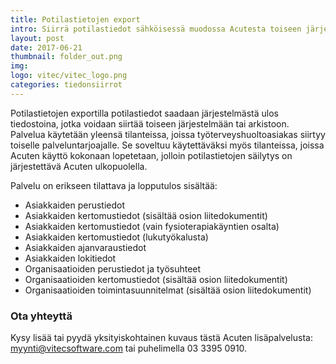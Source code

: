 ```yaml
---
title: Potilastietojen export
intro: Siirrä potilastiedot sähköisessä muodossa Acutesta toiseen järjestelmään
layout: post
date: 2017-06-21
thumbnail: folder_out.png
img: 
logo: vitec/vitec_logo.png
categories: tiedonsiirrot
---
```


Potilastietojen exportilla potilastiedot saadaan järjestelmästä ulos tiedostoina, jotka voidaan siirtää toiseen järjestelmään tai arkistoon. Palvelua käytetään yleensä tilanteissa, joissa työterveyshuoltoasiakas siirtyy toiselle palveluntarjoajalle. Se soveltuu käytettäväksi myös tilanteissa, joissa Acuten käyttö kokonaan lopetetaan, jolloin potilastietojen säilytys on järjestettävä Acuten ulkopuolella.

Palvelu on erikseen tilattava ja lopputulos sisältää:

- Asiakkaiden perustiedot
- Asiakkaiden kertomustiedot (sisältää osion liitedokumentit)
- Asiakkaiden kertomustiedot (vain fysioterapiakäyntien osalta)
- Asiakkaiden kertomustiedot (lukutyökalusta)
- Asiakkaiden ajanvaraustiedot
- Asiakkaiden lokitiedot
- Organisaatioiden perustiedot ja työsuhteet
- Organisaatioiden kertomustiedot (sisältää osion liitedokumentit)
- Organisaatioiden toimintasuunnitelmat (sisältää osion liitedokumentit) 

### Ota yhteyttä

Kysy lisää tai pyydä yksityiskohtainen kuvaus tästä Acuten lisäpalvelusta: 
[myynti@vitecsoftware.com](mailto://myynti@vitecsoftware.com) tai puhelimella 03 3395 0910.